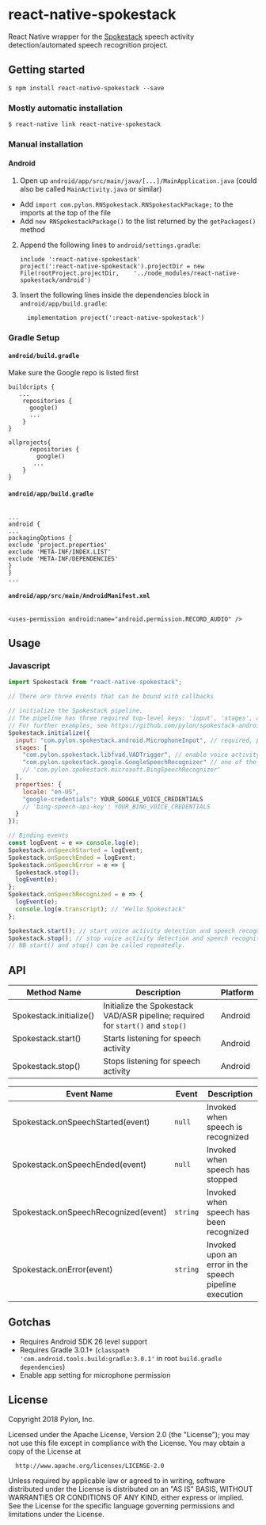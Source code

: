 # react-native-spokestack

React Native wrapper for the [Spokestack](https://github.com/pylon/spokestack-android) speech activity detection/automated speech recognition project.

## Getting started

`$ npm install react-native-spokestack --save`

### Mostly automatic installation

`$ react-native link react-native-spokestack`

### Manual installation

#### Android

1. Open up `android/app/src/main/java/[...]/MainApplication.java` (could also be called `MainActivity.java` or similar)

- Add `import com.pylon.RNSpokestack.RNSpokestackPackage;` to the imports at the top of the file
- Add `new RNSpokestackPackage()` to the list returned by the `getPackages()` method

2. Append the following lines to `android/settings.gradle`:
   ```
   include ':react-native-spokestack'
   project(':react-native-spokestack').projectDir = new File(rootProject.projectDir, 	'../node_modules/react-native-spokestack/android')
   ```
3. Insert the following lines inside the dependencies block in `android/app/build.gradle`:
   ```
     implementation project(':react-native-spokestack')
   ```

### Gradle Setup

#### `android/build.gradle`

Make sure the Google repo is listed first

```
buildcripts {
   ...
    repositories {
      google()
      ...
    }
}

allprojects{
      repositories {
        google()
       ...
    }
}
```

#### `android/app/build.gradle`

```

...
android {
...
packagingOptions {
exclude 'project.properties'
exclude 'META-INF/INDEX.LIST'
exclude 'META-INF/DEPENDENCIES'
}
}
...

```

#### `android/app/src/main/AndroidManifest.xml`

```

<uses-permission android:name="android.permission.RECORD_AUDIO" />
```

## Usage

### Javascript

```javascript
import Spokestack from "react-native-spokestack";

// There are three events that can be bound with callbacks

// initialize the Spokestack pipeline.
// The pipeline has three required top-level keys: 'input', 'stages', and 'properties'.
// For further examples, see https://github.com/pylon/spokestack-android#configuration
Spokestack.initialize({
  input: "com.pylon.spokestack.android.MicrophoneInput", // required, provides audio input into the stages
  stages: [
    "com.pylon.spokestack.libfvad.VADTrigger", // enable voice activity detection. necessary to trigger speech recognition.
    "com.pylon.spokestack.google.GoogleSpeechRecognizer" // one of the two supplied speech recognition services
    // 'com.pylon.spokestack.microsoft.BingSpeechRecognizer'
  ],
  properties: {
    locale: "en-US",
    "google-credentials": YOUR_GOOGLE_VOICE_CREDENTIALS
    // 'bing-speech-api-key': YOUR_BING_VOICE_CREDENTIALS
  }
});

// Binding events
const logEvent = e => console.log(e);
Spokestack.onSpeechStarted = logEvent;
Spokestack.onSpeechEnded = logEvent;
Spokestack.onSpeechError = e => {
  Spokestack.stop();
  logEvent(e);
};
Spokestack.onSpeechRecognized = e => {
  logEvent(e);
  console.log(e.transcript); // "Hello Spokestack"
};

Spokestack.start(); // start voice activity detection and speech recognition. can only start after initialize is called.
Spokestack.stop(); // stop voice activity detection and speech recognition. can only start after initialize is called
// NB start() and stop() can be called repeatedly.
```

## API

| Method Name                | Description                                                                     | Platform |
| -------------------------- | ------------------------------------------------------------------------------- | -------- |
| Spokestack.initialize()    | Initialize the Spokestack VAD/ASR pipeline; required for `start()` and `stop()` | Android  |
| Spokestack.start()         | Starts listening for speech activity                                            | Android  |
| Spokestack.stop()          | Stops listening for speech activity                                             | Android  |

| Event Name                           | Event    | Description                             |
| ------------------------------------ | -------- | --------------------------------------- |
| Spokestack.onSpeechStarted(event)    | `null`   | Invoked when speech is recognized       |
| Spokestack.onSpeechEnded(event)      | `null`   | Invoked when speech has stopped         |
| Spokestack.onSpeechRecognized(event) | `string` | Invoked when speech has been recognized |
| Spokestack.onError(event)            | `string` | Invoked upon an error in the speech pipeline execution |
## Gotchas

- Requires Android SDK 26 level support
- Requires Gradle 3.0.1+ (`classpath 'com.android.tools.build:gradle:3.0.1'` in root `build.gradle` `dependencies`)
- Enable app setting for microphone permission

## License

Copyright 2018 Pylon, Inc.

Licensed under the Apache License, Version 2.0 (the "License");
you may not use this file except in compliance with the License.
You may obtain a copy of the License at

      http://www.apache.org/licenses/LICENSE-2.0

Unless required by applicable law or agreed to in writing, software
distributed under the License is distributed on an "AS IS" BASIS,
WITHOUT WARRANTIES OR CONDITIONS OF ANY KIND, either express or implied.
See the License for the specific language governing permissions and
limitations under the License.
